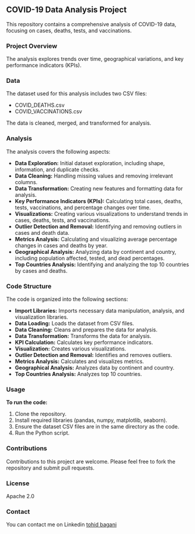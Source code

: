 ## COVID-19 Data Analysis Project

This repository contains a comprehensive analysis of COVID-19 data, focusing on cases, deaths, tests, and vaccinations. 

### Project Overview

The analysis explores trends over time, geographical variations, and key performance indicators (KPIs).

### Data

The dataset used for this analysis includes two CSV files:

* COVID_DEATHS.csv
* COVID_VACCINATIONS.csv

The data is cleaned, merged, and transformed for analysis.

### Analysis

The analysis covers the following aspects:

* **Data Exploration:** Initial dataset exploration, including shape, information, and duplicate checks.
* **Data Cleaning:** Handling missing values and removing irrelevant columns.
* **Data Transformation:** Creating new features and formatting data for analysis.
* **Key Performance Indicators (KPIs):** Calculating total cases, deaths, tests, vaccinations, and percentage changes over time.
* **Visualizations:** Creating various visualizations to understand trends in cases, deaths, tests, and vaccinations.
* **Outlier Detection and Removal:** Identifying and removing outliers in cases and death data.
* **Metrics Analysis:** Calculating and visualizing average percentage changes in cases and deaths by year.
* **Geographical Analysis:** Analyzing data by continent and country, including population affected, tested, and dead percentages.
* **Top Countries Analysis:** Identifying and analyzing the top 10 countries by cases and deaths.

### Code Structure

The code is organized into the following sections:

* **Import Libraries:** Imports necessary data manipulation, analysis, and visualization libraries.
* **Data Loading:** Loads the dataset from CSV files.
* **Data Cleaning:** Cleans and prepares the data for analysis.
* **Data Transformation:** Transforms the data for analysis.
* **KPI Calculation:** Calculates key performance indicators.
* **Visualization:** Creates various visualizations.
* **Outlier Detection and Removal:** Identifies and removes outliers.
* **Metrics Analysis:** Calculates and visualizes metrics.
* **Geographical Analysis:** Analyzes data by continent and country.
* **Top Countries Analysis:** Analyzes top 10 countries.

### Usage

**To run the code:**

1. Clone the repository.
2. Install required libraries (pandas, numpy, matplotlib, seaborn).
3. Ensure the dataset CSV files are in the same directory as the code.
4. Run the Python script.

### Contributions

Contributions to this project are welcome. Please feel free to fork the repository and submit pull requests.

### License

Apache 2.0

### Contact

You can contact me on Linkedin [tohid bagani](https://www.linkedin.com/in/tohid-bagani/)
